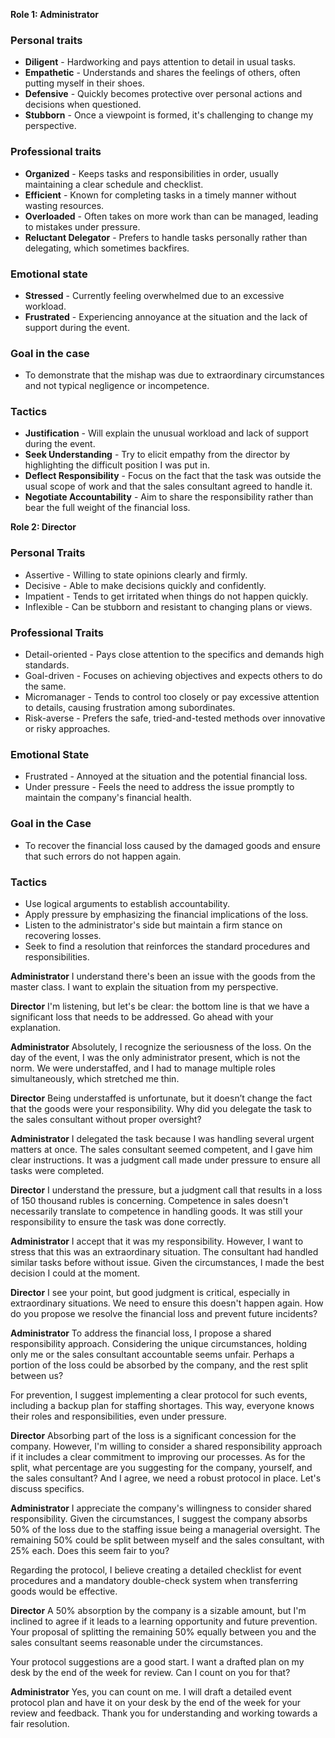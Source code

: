 
**Role 1: Administrator**

### Personal traits

* **Diligent** - Hardworking and pays attention to detail in usual tasks.
* **Empathetic** - Understands and shares the feelings of others, often putting myself in their shoes.
* **Defensive** - Quickly becomes protective over personal actions and decisions when questioned.
* **Stubborn** - Once a viewpoint is formed, it's challenging to change my perspective.

### Professional traits

* **Organized** - Keeps tasks and responsibilities in order, usually maintaining a clear schedule and checklist.
* **Efficient** - Known for completing tasks in a timely manner without wasting resources.
* **Overloaded** - Often takes on more work than can be managed, leading to mistakes under pressure.
* **Reluctant Delegator** - Prefers to handle tasks personally rather than delegating, which sometimes backfires.

### Emotional state

* **Stressed** - Currently feeling overwhelmed due to an excessive workload.
* **Frustrated** - Experiencing annoyance at the situation and the lack of support during the event.

### Goal in the case

* To demonstrate that the mishap was due to extraordinary circumstances and not typical negligence or incompetence.

### Tactics

* **Justification** - Will explain the unusual workload and lack of support during the event.
* **Seek Understanding** - Try to elicit empathy from the director by highlighting the difficult position I was put in.
* **Deflect Responsibility** - Focus on the fact that the task was outside the usual scope of work and that the sales consultant agreed to handle it.
* **Negotiate Accountability** - Aim to share the responsibility rather than bear the full weight of the financial loss.

**Role 2: Director**

### Personal Traits

* Assertive - Willing to state opinions clearly and firmly.
* Decisive - Able to make decisions quickly and confidently.
* Impatient - Tends to get irritated when things do not happen quickly.
* Inflexible - Can be stubborn and resistant to changing plans or views.

### Professional Traits

* Detail-oriented - Pays close attention to the specifics and demands high standards.
* Goal-driven - Focuses on achieving objectives and expects others to do the same.
* Micromanager - Tends to control too closely or pay excessive attention to details, causing frustration among subordinates.
* Risk-averse - Prefers the safe, tried-and-tested methods over innovative or risky approaches.

### Emotional State

* Frustrated - Annoyed at the situation and the potential financial loss.
* Under pressure - Feels the need to address the issue promptly to maintain the company's financial health.

### Goal in the Case

* To recover the financial loss caused by the damaged goods and ensure that such errors do not happen again.

### Tactics

* Use logical arguments to establish accountability.
* Apply pressure by emphasizing the financial implications of the loss.
* Listen to the administrator's side but maintain a firm stance on recovering losses.
* Seek to find a resolution that reinforces the standard procedures and responsibilities.


**Administrator**
I understand there's been an issue with the goods from the master class. I want to explain the situation from my perspective.

**Director**
I'm listening, but let's be clear: the bottom line is that we have a significant loss that needs to be addressed. Go ahead with your explanation.

**Administrator**
Absolutely, I recognize the seriousness of the loss. On the day of the event, I was the only administrator present, which is not the norm. We were understaffed, and I had to manage multiple roles simultaneously, which stretched me thin.

**Director**
Being understaffed is unfortunate, but it doesn’t change the fact that the goods were your responsibility. Why did you delegate the task to the sales consultant without proper oversight?

**Administrator**
I delegated the task because I was handling several urgent matters at once. The sales consultant seemed competent, and I gave him clear instructions. It was a judgment call made under pressure to ensure all tasks were completed.

**Director**
I understand the pressure, but a judgment call that results in a loss of 150 thousand rubles is concerning. Competence in sales doesn't necessarily translate to competence in handling goods. It was still your responsibility to ensure the task was done correctly.

**Administrator**
I accept that it was my responsibility. However, I want to stress that this was an extraordinary situation. The consultant had handled similar tasks before without issue. Given the circumstances, I made the best decision I could at the moment.

**Director**
I see your point, but good judgment is critical, especially in extraordinary situations. We need to ensure this doesn't happen again. How do you propose we resolve the financial loss and prevent future incidents?

**Administrator**
To address the financial loss, I propose a shared responsibility approach. Considering the unique circumstances, holding only me or the sales consultant accountable seems unfair. Perhaps a portion of the loss could be absorbed by the company, and the rest split between us?

For prevention, I suggest implementing a clear protocol for such events, including a backup plan for staffing shortages. This way, everyone knows their roles and responsibilities, even under pressure.

**Director**
Absorbing part of the loss is a significant concession for the company. However, I'm willing to consider a shared responsibility approach if it includes a clear commitment to improving our processes. As for the split, what percentage are you suggesting for the company, yourself, and the sales consultant? And I agree, we need a robust protocol in place. Let's discuss specifics.

**Administrator**
I appreciate the company's willingness to consider shared responsibility. Given the circumstances, I suggest the company absorbs 50% of the loss due to the staffing issue being a managerial oversight. The remaining 50% could be split between myself and the sales consultant, with 25% each. Does this seem fair to you?

Regarding the protocol, I believe creating a detailed checklist for event procedures and a mandatory double-check system when transferring goods would be effective.

**Director**
A 50% absorption by the company is a sizable amount, but I'm inclined to agree if it leads to a learning opportunity and future prevention. Your proposal of splitting the remaining 50% equally between you and the sales consultant seems reasonable under the circumstances.

Your protocol suggestions are a good start. I want a drafted plan on my desk by the end of the week for review. Can I count on you for that?

**Administrator**
Yes, you can count on me. I will draft a detailed event protocol plan and have it on your desk by the end of the week for your review and feedback. Thank you for understanding and working towards a fair resolution.
